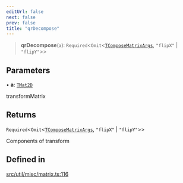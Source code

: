 ```yaml
---
editUrl: false
next: false
prev: false
title: "qrDecompose"
---
```


> **qrDecompose**(`a`): `Required`\<`Omit`\<[`TComposeMatrixArgs`](/api/namespaces/util/type-aliases/tcomposematrixargs/), `"flipX"` \| `"flipY"`\>\>

## Parameters

• **a**: [`TMat2D`](/api/type-aliases/tmat2d/)

transformMatrix

## Returns

`Required`\<`Omit`\<[`TComposeMatrixArgs`](/api/namespaces/util/type-aliases/tcomposematrixargs/), `"flipX"` \| `"flipY"`\>\>

Components of transform

## Defined in

[src/util/misc/matrix.ts:116](https://github.com/fabricjs/fabric.js/blob/5c1240d8b4662e45868dd33f385f941de21c8e9c/src/util/misc/matrix.ts#L116)

